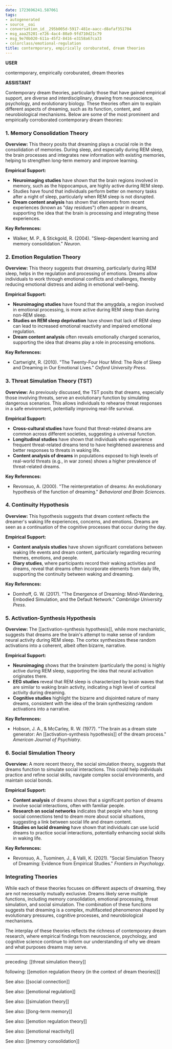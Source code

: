 ```yaml
---
date: 1723696241.587061
tags:
- autogenerated
- source__oai
- conversation_id__295b005d-5917-481e-aacc-d8afaf351704
- msg_aaa25201-e726-4ac4-80a9-9fd710d21c79
- msg_9e70b020-611a-45f2-8416-e3158a67ca33
- colorclass/emotional-regulation
title: contermporary, empirically coroburated, dream theories
---
```


**USER**

contermporary, empirically coroburated, dream theories


**ASSISTANT**

Contemporary dream theories, particularly those that have gained empirical support, are diverse and interdisciplinary, drawing from neuroscience, psychology, and evolutionary biology. These theories often aim to explain different aspects of dreaming, such as its function, content, and neurobiological mechanisms. Below are some of the most prominent and empirically corroborated contemporary dream theories:

### 1. **Memory Consolidation Theory**
**Overview:**
This theory posits that dreaming plays a crucial role in the consolidation of memories. During sleep, and especially during REM sleep, the brain processes and integrates new information with existing memories, helping to strengthen long-term memory and improve learning.

**Empirical Support:**
- **Neuroimaging studies** have shown that the brain regions involved in memory, such as the hippocampus, are highly active during REM sleep.
- Studies have found that individuals perform better on memory tasks after a night of sleep, particularly when REM sleep is not disrupted.
- **Dream content analysis** has shown that elements from recent experiences (known as "day residues") often appear in dreams, supporting the idea that the brain is processing and integrating these experiences.

**Key References:**
- Walker, M. P., & Stickgold, R. (2004). "Sleep-dependent learning and memory consolidation." *Neuron*.

### 2. **Emotion Regulation Theory**
**Overview:**
This theory suggests that dreaming, particularly during REM sleep, helps in the regulation and processing of emotions. Dreams allow individuals to work through emotional conflicts and challenges, thereby reducing emotional distress and aiding in emotional well-being.

**Empirical Support:**
- **Neuroimaging studies** have found that the amygdala, a region involved in emotional processing, is more active during REM sleep than during non-REM sleep.
- **Studies on REM sleep deprivation** have shown that lack of REM sleep can lead to increased emotional reactivity and impaired emotional regulation.
- **Dream content analysis** often reveals emotionally charged scenarios, supporting the idea that dreams play a role in processing emotions.

**Key References:**
- Cartwright, R. (2010). "The Twenty-Four Hour Mind: The Role of Sleep and Dreaming in Our Emotional Lives." *Oxford University Press*.

### 3. **Threat Simulation Theory (TST)**
**Overview:**
As previously discussed, the TST posits that dreams, especially those involving threats, serve an evolutionary function by simulating dangerous scenarios. This allows individuals to rehearse threat responses in a safe environment, potentially improving real-life survival.

**Empirical Support:**
- **Cross-cultural studies** have found that threat-related dreams are common across different societies, suggesting a universal function.
- **Longitudinal studies** have shown that individuals who experience frequent threat-related dreams tend to have heightened awareness and better responses to threats in waking life.
- **Content analysis of dreams** in populations exposed to high levels of real-world threats (e.g., in war zones) shows a higher prevalence of threat-related dreams.

**Key References:**
- Revonsuo, A. (2000). "The reinterpretation of dreams: An evolutionary hypothesis of the function of dreaming." *Behavioral and Brain Sciences*.

### 4. **Continuity Hypothesis**
**Overview:**
This hypothesis suggests that dream content reflects the dreamer's waking life experiences, concerns, and emotions. Dreams are seen as a continuation of the cognitive processes that occur during the day.

**Empirical Support:**
- **Content analysis studies** have shown significant correlations between waking life events and dream content, particularly regarding recurring themes, emotions, and people.
- **Diary studies**, where participants record their waking activities and dreams, reveal that dreams often incorporate elements from daily life, supporting the continuity between waking and dreaming.

**Key References:**
- Domhoff, G. W. (2017). "The Emergence of Dreaming: Mind-Wandering, Embodied Simulation, and the Default Network." *Cambridge University Press*.

### 5. **Activation-Synthesis Hypothesis**
**Overview:**
The [[activation-synthesis hypothesis]], while more mechanistic, suggests that dreams are the brain's attempt to make sense of random neural activity during REM sleep. The cortex synthesizes these random activations into a coherent, albeit often bizarre, narrative.

**Empirical Support:**
- **Neuroimaging** shows that the brainstem (particularly the pons) is highly active during REM sleep, supporting the idea that neural activation originates there.
- **EEG studies** reveal that REM sleep is characterized by brain waves that are similar to waking brain activity, indicating a high level of cortical activity during dreaming.
- **Cognitive studies** highlight the bizarre and disjointed nature of many dreams, consistent with the idea of the brain synthesizing random activations into a narrative.

**Key References:**
- Hobson, J. A., & McCarley, R. W. (1977). "The brain as a dream state generator: An [[activation-synthesis hypothesis]] of the dream process." *American Journal of Psychiatry*.

### 6. **Social Simulation Theory**
**Overview:**
A more recent theory, the social simulation theory, suggests that dreams function to simulate social interactions. This could help individuals practice and refine social skills, navigate complex social environments, and maintain social bonds.

**Empirical Support:**
- **Content analysis** of dreams shows that a significant portion of dreams involve social interactions, often with familiar people.
- **Research on social networks** indicates that people who have strong social connections tend to dream more about social situations, suggesting a link between social life and dream content.
- **Studies on lucid dreaming** have shown that individuals can use lucid dreams to practice social interactions, potentially enhancing social skills in waking life.

**Key References:**
- Revonsuo, A., Tuominen, J., & Valli, K. (2021). "Social Simulation Theory of Dreaming: Evidence from Empirical Studies." *Frontiers in Psychology*.

### Integrating Theories

While each of these theories focuses on different aspects of dreaming, they are not necessarily mutually exclusive. Dreams likely serve multiple functions, including memory consolidation, emotional processing, threat simulation, and social simulation. The combination of these functions suggests that dreaming is a complex, multifaceted phenomenon shaped by evolutionary pressures, cognitive processes, and neurobiological mechanisms.

The interplay of these theories reflects the richness of contemporary dream research, where empirical findings from neuroscience, psychology, and cognitive science continue to inform our understanding of why we dream and what purposes dreams may serve.


---

preceding: [[threat simulation theory]]  


following: [[emotion regulation theory (in the context of dream theories)]]

See also: [[social connection]]


See also: [[emotional regulation]]


See also: [[simulation theory]]


See also: [[long-term memory]]


See also: [[emotion regulation theory]]


See also: [[emotional reactivity]]


See also: [[memory consolidation]]